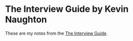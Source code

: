 # The Interview Guide by Kevin Naughton

These are my notes from the [The Interview Guide](https://https://github.com/kdn251/interviews/).